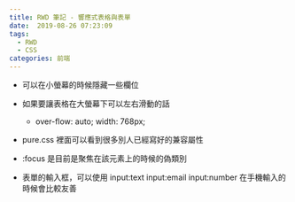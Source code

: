 ```yaml
---
title: RWD 筆記 - 響應式表格與表單
date:  2019-08-26 07:23:09
tags: 
  - RWD
  - CSS
categories: 前端
---
```


* 可以在小螢幕的時候隱藏一些欄位
* 如果要讓表格在大螢幕下可以左右滑動的話
    * over-flow: auto;  width: 768px;

* pure.css 裡面可以看到很多別人已經寫好的兼容屬性
* :focus 是目前是聚焦在該元素上的時候的偽類別
* 表單的輸入框，可以使用 input:text  input:email input:number 在手機輸入的時候會比較友善